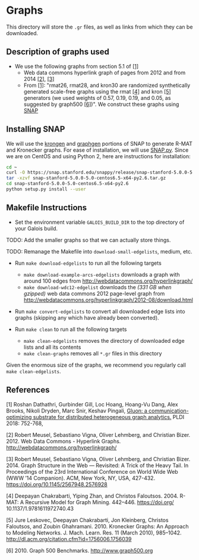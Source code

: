 # Graphs

This directory will store the `.gr` files, as well
as links from which they can be downloaded.

## Description of graphs used

* We use the following graphs from section 5.1 of [[1]](#1)
    - Web data commons hyperlink graph of pages from 2012 and from 2014 [[2]](#2), [[3]](#3)
    - From [[1]](#1): "rmat26, rmat28, and kron30 are randomized
      synthetically generated scale-free graphs using the rmat [[4]](#4)
      and kron [[5]](#5) generators (we used weights of 0.57, 0.19, 0.19,
      and 0.05, as suggested by graph500 [[6]](#6))".
      We construct these graphs using [SNAP](http://snap.stanford.edu/)

## Installing SNAP

We will use the [krongen](https://github.com/snap-stanford/snap/tree/master/examples/krongen)
and [graphgen](https://github.com/snap-stanford/snap/tree/master/examples/graphgen)
portions of SNAP to generate R-MAT and Kronecker graphs.
For ease of installation, we will use [SNAP.py](https://snap.stanford.edu/snappy/#setup).
Since we are on CentOS and using Python 2, here are instructions for installation:
```bash
cd ~
curl -O https://snap.stanford.edu/snappy/release/snap-stanford-5.0.0-5.0-centos6.5-x64-py2.6.tar.gz
tar -xzvf snap-stanford-5.0.0-5.0-centos6.5-x64-py2.6.tar.gz
cd snap-stanford-5.0.0-5.0-centos6.5-x64-py2.6
python setup.py install --user
```

## Makefile Instructions

* Set the environment variable
`GALOIS_BUILD_DIR` to the top directory of
your Galois build.

TODO: Add the smaller graphs so that we can actually store things.

TODO: Remanage the Makefile into `download-small-edgelists`, medium, etc.

* Run `make download-edgelists` to run all the following targets
    - `make download-example-arcs-edgelists` downloads a graph with around 100 edges from http://webdatacommons.org/hyperlinkgraph/
    - `make download-wdc12-edgelist` downloads the *(331 GB when gzipped)*
      web data commons 2012 page-level graph from http://webdatacommons.org/hyperlinkgraph/2012-08/download.html

* Run `make convert-edgelists` to convert all downloaded edge lists into graphs (skipping
  any which have already been converted).

* Run `make clean` to run all the following targets
    - `make clean-edgelists` removes the directory of 
      downloaded edge lists and all its contents
    - `make clean-graphs` removes all `*.gr` files in this directory

Given the enormous size of the graphs, we recommend you regularly
call `make clean-edgelists`.

## References

<a id="1">[1]</a> Roshan Dathathri, Gurbinder Gill, Loc Hoang, Hoang-Vu Dang, Alex Brooks, Nikoli Dryden, Marc Snir, Keshav Pingali, [Gluon: a communication-optimizing substrate for distributed heterogeneous graph analytics.](https://dl.acm.org/doi/10.1145/3192366.3192404) PLDI 2018: 752-768,

<a id="2">[2]</a> Robert Meusel, Sebastiano Vigna, Oliver Lehmberg, and Christian Bizer. 2012. Web Data Commons - Hyperlink Graphs. http://webdatacommons.org/hyperlinkgraph/

<a id="3">[3]</a> Robert Meusel, Sebastiano Vigna, Oliver Lehmberg, and Christian Bizer. 2014. Graph Structure in the Web — Revisited: A Trick of the Heavy Tail. In Proceedings of the 23rd International Conference on World Wide Web (WWW ’14 Companion). ACM, New York, NY, USA, 427-432. https://doi.org/10.1145/2567948.2576928

<a id="4">[4]</a> Deepayan Chakrabarti, Yiping Zhan, and Christos Faloutsos. 2004.  R-MAT: A Recursive Model for Graph Mining. 442–446. https://doi.org/ 10.1137/1.9781611972740.43

<a id="5">[5]</a> Jure Leskovec, Deepayan Chakrabarti, Jon Kleinberg, Christos Faloutsos, and Zoubin Ghahramani. 2010. Kronecker Graphs: An Approach to Modeling Networks. J. Mach. Learn. Res. 11 (March 2010), 985–1042.  http://dl.acm.org/citation.cfm?id=1756006.1756039

<a id="6">[6]</a> 2010. Graph 500 Benchmarks. http://www.graph500.org
